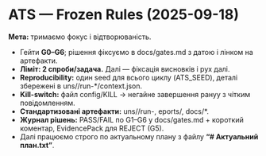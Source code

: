 # ATS — Frozen Rules (2025-09-18)

**Мета:** тримаємо фокус і відтворюваність.

- Гейти **G0–G6**; рішення фіксуємо в docs/gates.md з датою і лінком на артефакти.
- **Ліміт: 2 спроби/задача.** Далі — фіксація висновків і рух далі.  
- **Reproducibility:** один seed для всього циклу (ATS_SEED), деталі збережені в uns/<date>/run-*/context.json.
- **Kill-switch:** файл config/KILL → негайне завершення рануу з чітким повідомленням.
- **Стандартизовані артефакти:** uns/<date>/run-<time>, eports/<date>, docs/*.
- **Журнал рішень:** PASS/FAIL по G1–G6 у docs/gates.md + короткий коментар, EvidencePack для REJECT (G5).
- Далі працюємо строго по актуальному плану з файлу **“# Актуальний план.txt”**.
